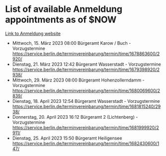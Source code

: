 # List of available Anmeldung appointments as of $NOW
[Link to Anmeldung website](https://service.berlin.de/terminvereinbarung/termin/tag.php?termin=1&anliegen[]=120686&dienstleisterlist=122210,122217,327316,122219,327312,122227,327314,122231,327346,122243,327348,122254,122252,329742,122260,329745,122262,329748,122271,327278,122273,327274,122277,327276,330436,122280,327294,122282,327290,122284,327292,122291,327270,122285,327266,122286,327264,122296,327268,150230,329760,122297,327286,122294,327284,122312,329763,122314,329775,122304,327330,122311,327334,122309,327332,317869,122281,327352,122279,329772,122283,122276,327324,122274,327326,122267,329766,122246,327318,122251,327320,122257,327322,122208,327298,122226,327300&herkunft=http%3A%2F%2Fservice.berlin.de%2Fdienstleistung%2F120686%2F)
- Mittwoch, 15. März 2023 08:00 Bürgeramt Karow / Buch - Vorzugstermine https://service.berlin.de/terminvereinbarung/termin/time/1678863600/2920/
- Dienstag, 21. März 2023 12:42 Bürgeramt Wasserstadt - Vorzugstermine https://service.berlin.de/terminvereinbarung/termin/time/1679398920/2938/
- Mittwoch, 29. März 2023 08:00 Bürgeramt Hohenzollerndamm - Vorzugstermine https://service.berlin.de/terminvereinbarung/termin/time/1680069600/2839/
- Dienstag, 18. April 2023 12:54 Bürgeramt Wasserstadt - Vorzugstermine https://service.berlin.de/terminvereinbarung/termin/time/1681815240/2938/
- Donnerstag, 20. April 2023 16:12 Bürgeramt 2 (Lichtenberg) - Vorzugstermine https://service.berlin.de/terminvereinbarung/termin/time/1681999920/2911/
- Dienstag, 25. April 2023 15:50 Bürgeramt Heiligensee https://service.berlin.de/terminvereinbarung/termin/time/1682430600/147/

